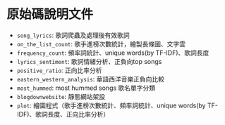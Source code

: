 # 原始碼說明文件
* `song_lyrics`: 歌詞爬蟲及處理後有效歌詞
* `on_the_list_count`: 歌手進榜次數統計，繪製長條圖、文字雲
* `frequency_count`: 頻率詞統計、unique words(by TF-IDF)、歌詞長度
* `lyrics_sentiment`: 歌詞情緒分析、正負向top songs
* `positive_ratio`: 正向比率分析
* `eastern_western_analysis`: 華語西洋音樂正負向比較
* `most_hummed`: most hummed songs 歌名單字分類
* `blogdownwebsite`: 靜態網站架設
* `plot`: 繪圖程式（歌手進榜次數統計、頻率詞統計、unique words(by TF-IDF)、歌詞長度、正向比率分析）

